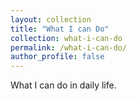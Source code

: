 ```yaml
---
layout: collection
title: "What I can Do"
collection: what-i-can-do
permalink: /what-i-can-do/
author_profile: false
---
```


What I can do in daily life.